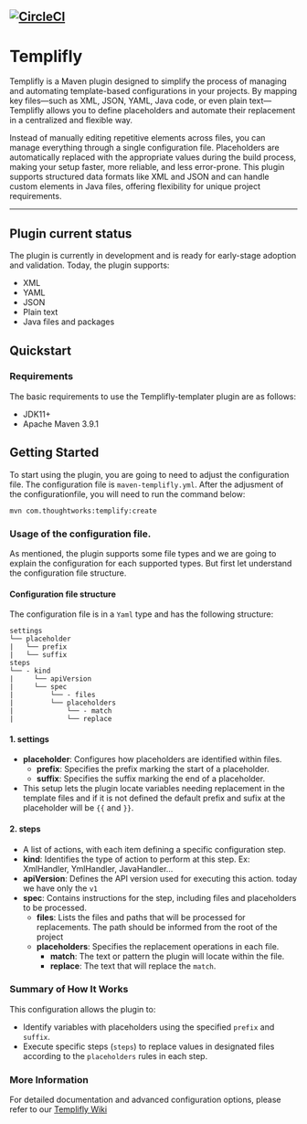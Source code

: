 [![CircleCI](https://dl.circleci.com/status-badge/img/gh/thoughtworks/templify/tree/main.svg?style=svg&circle-token=CCIPRJ_JALbdF6f7RFSsAd8FRRpag_36bad9f9d6133e7691370efb2b4a558f8e5269be)](https://dl.circleci.com/status-badge/redirect/gh/thoughtworks/templify/tree/main)
---

# Templifly

Templifly is a Maven plugin designed to simplify the process of managing and automating template-based configurations in your projects. By mapping key files—such as XML, JSON, YAML, Java code, or even plain text—Templifly allows you to define placeholders and automate their replacement in a centralized and flexible way.

Instead of manually editing repetitive elements across files, you can manage everything through a single configuration file. Placeholders are automatically replaced with the appropriate values during the build process, making your setup faster, more reliable, and less error-prone. This plugin supports structured data formats like XML and JSON and can handle custom elements in Java files, offering flexibility for unique project requirements.

---

## Plugin current status
The plugin is currently in development and is ready for early-stage adoption and validation.
Today, the plugin supports:
* XML 
* YAML 
* JSON
* Plain text
* Java files and packages


## Quickstart

### Requirements
The basic requirements to use the Templifly-templater plugin are as follows:

* JDK11+
* Apache Maven 3.9.1

## Getting Started
To start using the plugin, you are going to need to adjust the configuration file. 
The configuration file is `maven-templifly.yml`. After the adjusment of the configurationfile, you will need to run the command below:

```
mvn com.thoughtworks:templify:create
```

### Usage of the configuration file.
As mentioned, the plugin supports some file types and we are going to explain the configuration for each supported types.
But first let understand the configuration file structure.

#### Configuration file structure
The configuration file is in a `Yaml` type and has the following structure:
```
settings
└── placeholder
|   └── prefix
|   └── suffix 
steps
└── - kind
|     └── apiVersion
|     └── spec
|         └── - files
|         └── placeholders
|             └── - match
|             └── replace
```
#### 1. **settings**
   - **placeholder**: Configures how placeholders are identified within files.
      - **prefix**: Specifies the prefix marking the start of a placeholder.
      - **suffix**: Specifies the suffix marking the end of a placeholder.
   - This setup lets the plugin locate variables needing replacement in the template files and if it is not defined the default prefix and sufix at the placeholder will be `{{` and `}}`.
#### 2. **steps**
   - A list of actions, with each item defining a specific configuration step.
   - **kind**: Identifies the type of action to perform at this step. Ex: XmlHandler, YmlHandler, JavaHandler...
   - **apiVersion**: Defines the API version used for executing this action. today we have only the `v1`
   - **spec**: Contains instructions for the step, including files and placeholders to be processed.
      - **files**: Lists the files and paths that will be processed for replacements. The path should be informed from the root of the project
      - **placeholders**: Specifies the replacement operations in each file.
         - **match**: The text or pattern the plugin will locate within the file.
         - **replace**: The text that will replace the `match`.

### Summary of How It Works
This configuration allows the plugin to:
- Identify variables with placeholders using the specified `prefix` and `suffix`.
- Execute specific steps (`steps`) to replace values in designated files according to the `placeholders` rules in each step.


### More Information
For detailed documentation and advanced configuration options, please refer to our [Templifly Wiki](https://github.com/thoughtworks/Templify/wiki)
